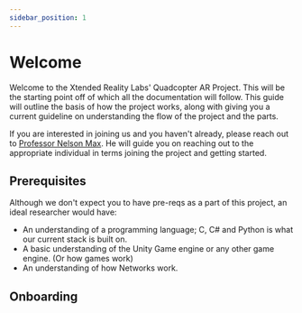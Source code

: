 ```yaml
---
sidebar_position: 1
---
```


# Welcome

Welcome to the Xtended Reality Labs' Quadcopter AR Project. This will be the starting point off of which all the
documentation will follow. This guide will outline the basis of how the project works, along with giving you a
current guideline on understanding the flow of the project and the parts.

If you are interested in joining us and you haven't already, please reach out to [Professor Nelson Max](mailto:max@cs.ucdavis.edu).
He will guide you on reaching out to the appropriate individual in terms joining the project and getting started.

## Prerequisites
Although we don't expect you to have pre-reqs as a part of this project, an ideal researcher would have:
- An understanding of a programming language; C, C# and Python is what our current stack is built on.
- A basic understanding of the Unity Game engine or any other game engine. (Or how games work)
- An understanding of how Networks work.

## Onboarding
